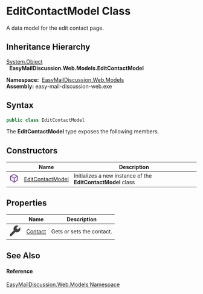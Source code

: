EditContactModel Class
======================
A data model for the edit contact page.


Inheritance Hierarchy
---------------------
[System.Object][1]  
  **EasyMailDiscussion.Web.Models.EditContactModel**  

  **Namespace:**  [EasyMailDiscussion.Web.Models][2]  
  **Assembly:** easy-mail-discussion-web.exe

Syntax
------

```csharp
public class EditContactModel
```

The **EditContactModel** type exposes the following members.


Constructors
------------

|                  | Name                  | Description                                                  |
| ---------------- | --------------------- | ------------------------------------------------------------ |
| ![Public method] | [EditContactModel][3] | Initializes a new instance of the **EditContactModel** class |


Properties
----------

|                    | Name         | Description               |
| ------------------ | ------------ | ------------------------- |
| ![Public property] | [Contact][4] | Gets or sets the contact. |


See Also
--------

#### Reference
[EasyMailDiscussion.Web.Models Namespace][2]  

[1]: https://docs.microsoft.com/dotnet/api/system.object
[2]: ../README.md
[3]: _ctor.md
[4]: Contact.md
[Public method]: ../../icons/pubmethod.svg "Public method"
[Public property]: ../../icons/pubproperty.svg "Public property"